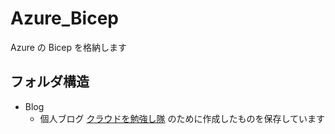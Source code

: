 # Azure_Bicep
Azure の Bicep を格納します

## フォルダ構造
-  Blog
    - 個人ブログ [クラウドを勉強し隊](https://www.kentsu.website/ja/) のために作成したものを保存しています
